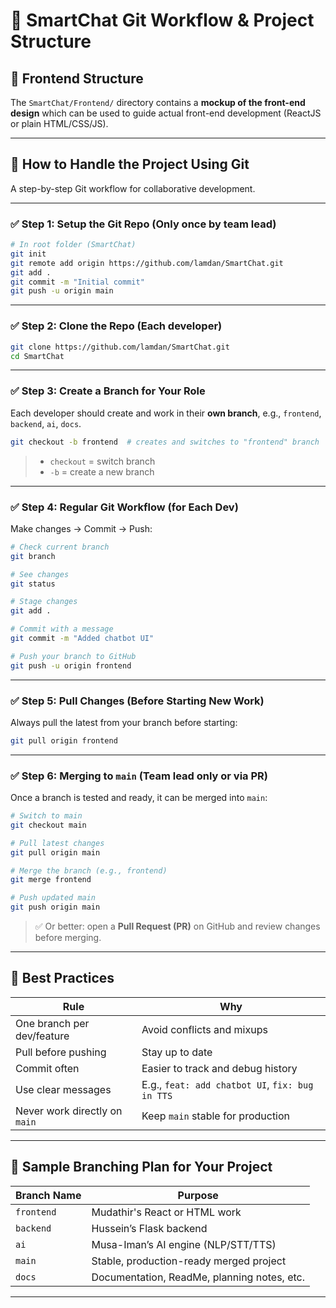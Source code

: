 # 🧠 SmartChat Git Workflow & Project Structure

## 📁 Frontend Structure

The `SmartChat/Frontend/` directory contains a **mockup of the front-end design** which can be used to guide actual front-end development (ReactJS or plain HTML/CSS/JS).

---

## 🚀 How to Handle the Project Using Git

A step-by-step Git workflow for collaborative development.

---

### ✅ Step 1: Setup the Git Repo (Only once by team lead)

```bash
# In root folder (SmartChat)
git init
git remote add origin https://github.com/lamdan/SmartChat.git
git add .
git commit -m "Initial commit"
git push -u origin main
```

---

### ✅ Step 2: Clone the Repo (Each developer)

```bash
git clone https://github.com/lamdan/SmartChat.git
cd SmartChat
```

---

### ✅ Step 3: Create a Branch for Your Role

Each developer should create and work in their **own branch**, e.g., `frontend`, `backend`, `ai`, `docs`.

```bash
git checkout -b frontend  # creates and switches to "frontend" branch
```

> - `checkout` = switch branch  
> - `-b` = create a new branch  

---

### ✅ Step 4: Regular Git Workflow (for Each Dev)

Make changes → Commit → Push:

```bash
# Check current branch
git branch

# See changes
git status

# Stage changes
git add .

# Commit with a message
git commit -m "Added chatbot UI"

# Push your branch to GitHub
git push -u origin frontend
```

---

### ✅ Step 5: Pull Changes (Before Starting New Work)

Always pull the latest from your branch before starting:

```bash
git pull origin frontend
```

---

### ✅ Step 6: Merging to `main` (Team lead only or via PR)

Once a branch is tested and ready, it can be merged into `main`:

```bash
# Switch to main
git checkout main

# Pull latest changes
git pull origin main

# Merge the branch (e.g., frontend)
git merge frontend

# Push updated main
git push origin main
```

> ✅ Or better: open a **Pull Request (PR)** on GitHub and review changes before merging.

---

## 🧠 Best Practices

| Rule                       | Why                                |
|----------------------------|-------------------------------------|
| One branch per dev/feature | Avoid conflicts and mixups         |
| Pull before pushing        | Stay up to date                    |
| Commit often               | Easier to track and debug history  |
| Use clear messages         | E.g., `feat: add chatbot UI`, `fix: bug in TTS` |
| Never work directly on `main` | Keep `main` stable for production  |

---

## 🔧 Sample Branching Plan for Your Project

| Branch Name | Purpose                                      |
|-------------|----------------------------------------------|
| `frontend`  | Mudathir's React or HTML work                |
| `backend`   | Hussein’s Flask backend                      |
| `ai`        | Musa-Iman’s AI engine (NLP/STT/TTS)          |
| `main`      | Stable, production-ready merged project      |
| `docs`      | Documentation, ReadMe, planning notes, etc.  |

---

